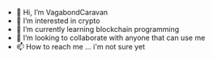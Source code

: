 - 👋 Hi, I’m VagabondCaravan
- 👀 I’m interested in crypto
- 🌱 I’m currently learning blockchain programming
- 💞️ I’m looking to collaborate with anyone that can use me
- 📫 How to reach me ... i'm not sure yet

<!---
VagabondCaravan/VagabondCaravan is a ✨ special ✨ repository because its `README.md` (this file) appears on your GitHub profile.
You can click the Preview link to take a look at your changes.
--->
